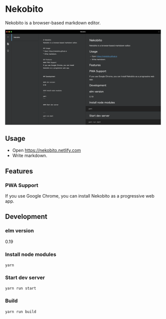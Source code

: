 # Nekobito
Nekobito is a browser-based markdown editor.

![screenshot of Nekobito](nekobito_screen.png)

## Usage
* Open https://nekobito.netlify.com
* Write markdown.

## Features
### PWA Support
If you use Google Chrome, you can install Nekobito as a progressive web app.

## Development

### elm version
0.19

### Install node modules
```
yarn
```

### Start dev server


```
yarn run start
```

### Build
```
yarn run build
```
